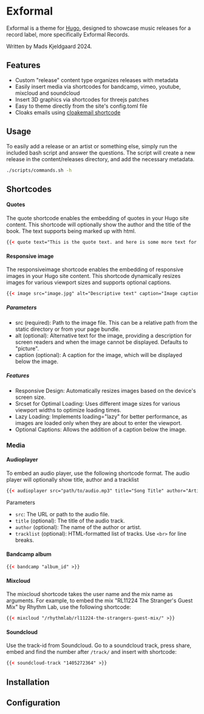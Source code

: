 # Exformal

Exformal is a theme for [Hugo](https://gohugo.io/), designed to showcase music releases for a record label, more specifically Exformal Records.

Written by Mads Kjeldgaard 2024.

## Features

- Custom "release" content type organizes releases with metadata
- Easily insert media via shortcodes for bandcamp, vimeo, youtube, mixcloud and soundcloud
- Insert 3D graphics via shortcodes for threejs patches
- Easy to theme directly from the site's config.toml file
- Cloaks emails using [cloakemail shortcode](https://github.com/martignoni/hugo-cloak-email)

## Usage

To easily add a release or an artist or something else, simply run the included bash script and answer the questions. The script will create a new release in the content/releases directory, and add the necessary metadata.

```bash
./scripts/commands.sh -h
```

## Shortcodes

#### Quotes

The quote shortcode enables the embedding of quotes in your Hugo site content. This shortcode will optionally show the author and the title of the book. The text supports being marked up with html.

```html
{{< quote text="This is the quote text. and here is some more text for the text so that you can really see it in action." author="Author Name" title="Book Title" url="https://dr.dk">}}
```

#### Responsive image
The responsiveimage shortcode enables the embedding of responsive images in your Hugo site content. This shortcode dynamically resizes images for various viewport sizes and supports optional captions.

```html 
{{< image src="image.jpg" alt="Descriptive text" caption="Image caption here" >}}
```
##### Parameters
- src (required): Path to the image file. This can be a relative path from the static directory or from your page bundle.
- alt (optional): Alternative text for the image, providing a description for screen readers and when the image cannot be displayed. Defaults to "picture".
- caption (optional): A caption for the image, which will be displayed below the image.

##### Features
- Responsive Design: Automatically resizes images based on the device's screen size.
- Srcset for Optimal Loading: Uses different image sizes for various viewport widths to optimize loading times.
- Lazy Loading: Implements loading="lazy" for better performance, as images are loaded only when they are about to enter the viewport.
- Optional Captions: Allows the addition of a caption below the image.

### Media 
#### Audioplayer

To embed an audio player, use the following shortcode format. The audio player will optionally show title, author and a tracklist

```html
{{< audioplayer src="path/to/audio.mp3" title="Song Title" author="Artist Name" tracklist="1. First Track<br>2. Second Track" >}}
```

Parameters
- `src`: The URL or path to the audio file.
- `title` (optional): The title of the audio track.
- `author` (optional): The name of the author or artist.
- `tracklist` (optional): HTML-formatted list of tracks. Use `<br>` for line breaks.

#### Bandcamp album

```html
{{< bandcamp "album_id" >}}
```

#### Mixcloud

The mixcloud shortcode takes the user name and the mix name as arguments. For example, to embed the mix "RL11224 The Stranger's Guest Mix" by Rhythm Lab, use the following shortcode:

```html
{{< mixcloud "/rhythmlab/rl11224-the-strangers-guest-mix/" >}}
```
#### Soundcloud

Use the track-id from Soundcloud. Go to a soundcloud track, press share, embed and find the number after `/track/` and insert with shortcode:

```html
{{< soundcloud-track "1405272364" >}}
```

## Installation

## Configuration
